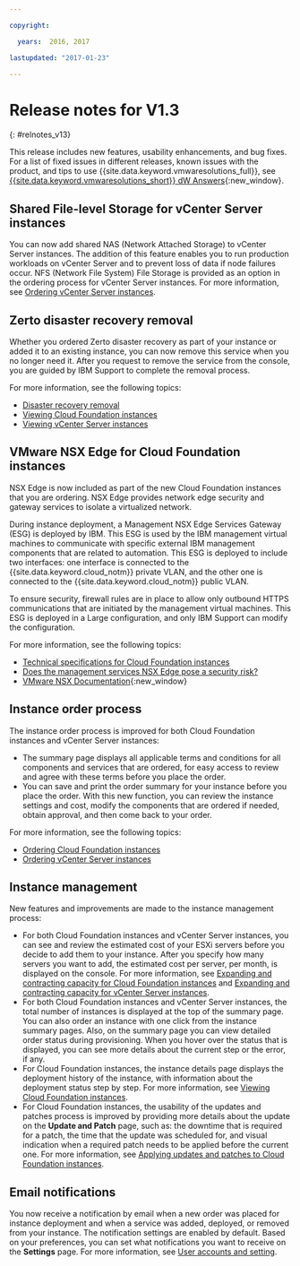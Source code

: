 ```yaml
---

copyright:

  years:  2016, 2017

lastupdated: "2017-01-23"

---
```


# Release notes for V1.3
{: #relnotes_v13}

This release includes new features, usability enhancements, and bug fixes. For a list of fixed issues in different releases, known issues with the product, and tips to use {{site.data.keyword.vmwaresolutions_full}}, see [{{site.data.keyword.vmwaresolutions_short}} dW Answers](https://developer.ibm.com/answers/topics/cloudvmw/){:new_window}.

## Shared File-level Storage for vCenter Server instances

You can now add shared NAS (Network Attached Storage) to vCenter Server instances. The addition of this feature enables you to run production workloads on vCenter Server and to prevent loss of data if node failures occur. NFS (Network File System) File Storage is provided as an option in the ordering process for vCenter Server instances. For more information, see [Ordering vCenter Server instances](/docs/services/vmwaresolutions/vcenter?topic=vmware-solutions-vc_orderinginstance).

## Zerto disaster recovery removal

Whether you ordered Zerto disaster recovery as part of your instance or added it to an existing instance, you can now remove this service when you no longer need it. After you request to remove the service from the console, you are guided by IBM Support to complete the removal process.

For more information, see the following topics:

* [Disaster recovery removal](/docs/services/vmwaresolutions/services/removingzertodr.html)
* [Viewing Cloud Foundation instances](/docs/services/vmwaresolutions/sddc?topic=vmware-solutions-sd_viewinginstances)
* [Viewing vCenter Server instances](/docs/services/vmwaresolutions/vcenter?topic=vmware-solutions-vc_viewinginstances)

## VMware NSX Edge for Cloud Foundation instances

NSX Edge is now included as part of the new Cloud Foundation instances that you are ordering. NSX Edge provides network edge security and gateway services to isolate a virtualized network.

During instance deployment, a Management NSX Edge Services Gateway (ESG) is deployed by IBM. This ESG is used by the IBM management virtual machines to communicate with specific external IBM management components that are related to automation. This ESG is deployed to include two interfaces: one interface is connected to the {{site.data.keyword.cloud_notm}} private VLAN, and the other one is connected to the {{site.data.keyword.cloud_notm}} public VLAN.

To ensure security, firewall rules are in place to allow only outbound HTTPS communications that are initiated by the management virtual
machines. This ESG is deployed in a Large configuration, and only IBM Support can modify the configuration.

For more information, see the following topics:

* [Technical specifications for Cloud Foundation instances](/docs/services/vmwaresolutions/sddc?topic=vmware-solutions-sd_cloudfoundationoverview#technical-specifications-for-cloud-foundation-instances)
* [Does the management services NSX Edge pose a security risk?](/docs/services/vmwaresolutions/vmonic?topic=vmware-solutions-faq#does-the-management-services-nsx-edge-pose-a-security-risk-)
* [VMware NSX Documentation](https://pubs.vmware.com/NSX-6/index.jsp?topic=%2Fcom.vmware.nsx.admin.doc%2FGUID-3F96DECE-33FB-43EE-88D7-124A730830A4.html){:new_window}

## Instance order process

The instance order process is improved for both Cloud Foundation instances and vCenter Server instances:

* The summary page displays all applicable terms and conditions for all components and services that are ordered, for easy access to review and agree with these terms before you place the order.
* You can save and print the order summary for your instance before you place the order. With this new function, you can review the instance settings and cost, modify the components that are ordered if needed, obtain approval, and then come back to your order.

For more information, see the following topics:

* [Ordering Cloud Foundation instances](/docs/services/vmwaresolutions/sddc?topic=vmware-solutions-sd_orderinginstance)
* [Ordering vCenter Server instances](/docs/services/vmwaresolutions/vcenter?topic=vmware-solutions-vc_orderinginstance)

## Instance management

New features and improvements are made to the instance management process:

* For both Cloud Foundation instances and vCenter Server instances, you can see and review the estimated cost of your ESXi servers before you decide to add them to your instance. After you specify how many servers you want to add, the estimated cost per server, per month, is displayed on the console. For more information, see [Expanding and contracting capacity for Cloud Foundation instances](/docs/services/vmwaresolutions/sddc?topic=vmware-solutions-sd_addingremovingservers) and [Expanding and contracting capacity for vCenter Server instances](/docs/services/vmwaresolutions/vcenter?topic=vmware-solutions-vc_addingremovingservers).
* For both Cloud Foundation instances and vCenter Server instances, the total number of instances is displayed at the top of the summary page. You can also order an instance with one click from the instance summary pages. Also, on the summary page you can view detailed order status during provisioning. When you hover over the status that is displayed, you can see more details about the current step or the error, if any.
* For Cloud Foundation instances, the instance details page displays the deployment history of the instance, with information about the deployment status step by step. For more information, see [Viewing Cloud Foundation instances](/docs/services/vmwaresolutions/sddc?topic=vmware-solutions-sd_viewinginstances).
* For Cloud Foundation instances, the usability of the updates and patches process is improved by providing more details about the update on the **Update and Patch** page, such as: the downtime that is required for a patch, the time that the update was scheduled for, and visual indication when a required patch needs to be applied before the current one. For more information, see [Applying updates and patches to Cloud Foundation instances](/docs/services/vmwaresolutions/sddc?topic=vmware-solutions-sd_applyingupdates).

## Email notifications

You now receive a notification by email when a new order was placed for instance deployment and when a service was added, deployed, or removed from your instance. The notification settings are enabled by default. Based on your preferences, you can set what notifications you want to receive on the **Settings** page. For more information, see [User accounts and setting](/docs/services/vmwaresolutions/vmonic?topic=vmware-solutions-useraccount).
